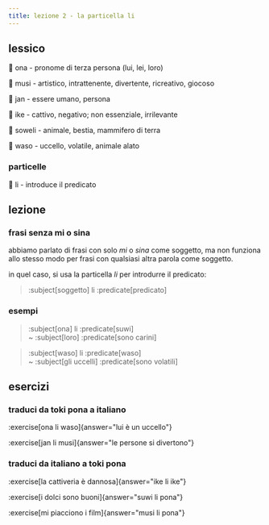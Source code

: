 ```yaml
---
title: lezione 2 - la particella li 
---
```


## lessico
󱥆 ona - pronome di terza persona (lui, lei, loro)

󱤻 musi - artistico, intrattenente, divertente, ricreativo, giocoso

󱤑 jan - essere umano, persona

󱤍 ike - cattivo, negativo; non essenziale, irrilevante

󱥢 soweli - animale, bestia, mammifero di terra

󱥴 waso - uccello, volatile, animale alato

### particelle

󱤧 li - introduce il predicato

## lezione
### frasi senza mi o sina

 abbiamo parlato di frasi con solo *mi* o *sina* come soggetto, ma non funziona allo stesso modo per frasi con qualsiasi altra parola come soggetto. 

in quel caso, si usa la particella *li* per introdurre il predicato:

 > :subject[soggetto] li :predicate[predicato]

 ### esempi
> :subject[ona] li :predicate[suwi] \
> ~ :subject[loro] :predicate[sono carini]

> :subject[waso] li :predicate[waso] \
> ~ :subject[gli uccelli] :predicate[sono volatili]

## esercizi
### traduci da toki pona a italiano
:exercise[ona li waso]{answer="lui è un uccello"}

:exercise[jan li musi]{answer="le persone si divertono"}

### traduci da italiano a toki pona
:exercise[la cattiveria è dannosa]{answer="ike li ike"}

:exercise[i dolci sono buoni]{answer="suwi li pona"}

:exercise[mi piacciono i film]{answer="musi li pona"}
